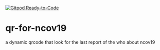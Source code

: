 [![Gitpod Ready-to-Code](https://img.shields.io/badge/Gitpod-Ready--to--Code-blue?logo=gitpod)](https://gitpod.io/#https://github.com/FrikyActivado/qr-for-ncov19) 

# qr-for-ncov19
a dynamic qrcode that look for the last report of the who about ncov19
